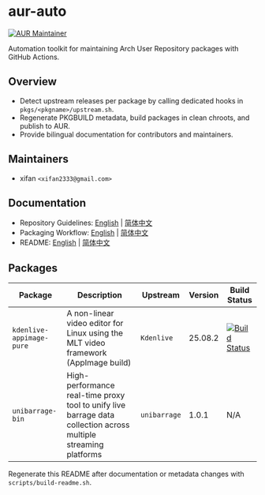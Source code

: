 <!-- This file is generated from docs/readme.en.template.md. Run scripts/build-readme.sh to regenerate. -->

# aur-auto

[![AUR Maintainer](https://img.shields.io/badge/AUR-xifan-1793D1?logo=arch-linux&logoColor=white)](https://aur.archlinux.org/packages?SeB=m&K=xifan)

Automation toolkit for maintaining Arch User Repository packages with GitHub Actions.

## Overview
- Detect upstream releases per package by calling dedicated hooks in `pkgs/<pkgname>/upstream.sh`.
- Regenerate PKGBUILD metadata, build packages in clean chroots, and publish to AUR.
- Provide bilingual documentation for contributors and maintainers.

## Maintainers
- xifan `<xifan2333@gmail.com>`

## Documentation
- Repository Guidelines: [English](docs/guidelines.en.md) | [简体中文](docs/guidelines.zh.md)
- Packaging Workflow: [English](docs/packaging.en.md) | [简体中文](docs/packaging.zh.md)
- README: [English](README.md) | [简体中文](README.zh.md)

## Packages
| Package | Description | Upstream | Version | Build Status |
| --- | --- | --- | --- | --- |
| `kdenlive-appimage-pure` | A non-linear video editor for Linux using the MLT video framework (AppImage build) | `Kdenlive` | 25.08.2 | [![Build Status](https://img.shields.io/github/actions/workflow/status/xifan2333/aur-auto/build-and-publish.yml?branch=main&logo=github&label=build)](https://github.com/xifan2333/aur-auto/actions/workflows/build-and-publish.yml) |
| `unibarrage-bin` | High-performance real-time proxy tool to unify live barrage data collection across multiple streaming platforms | `unibarrage` | 1.0.1 | N/A |

Regenerate this README after documentation or metadata changes with `scripts/build-readme.sh`.
